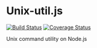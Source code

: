 Unix-util.js
============
[![Build Status](https://travis-ci.org/norahiko/unix-util.svg?branch=master)](https://travis-ci.org/norahiko/unix-util)
[![Coverage Status](https://coveralls.io/repos/norahiko/unix-util/badge.png)](https://coveralls.io/r/norahiko/unix-util)

Unix command utility on Node.js

